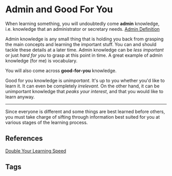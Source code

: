 # Admin and Good For You 

When learning something, you will undoubtedly come **admin** knowledge, i.e. knowledge that an administrator or secretary needs. [Admin Definition](https://www.dictionary.com/browse/admin)

Admin knowledge is any small thing that is holding you back from grasping the main concepts and learning the important stuff. You can and should tackle these details 
at a later time. Admin knowledge can be *less important* or just *hard for you* to grasp at this point in time. A great example of admin knowledge (for me) is vocabulary.  

You will also come across **good-for-you** knowledge.

Good for you knowledge is *unimportant*. It's up to you whether you'd like to learn it. It can even be completely *irrelevant*. On the other hand, it can be unimportant knowledge 
that *peaks your interest*, and that you would like to learn anyway.  

--- 
Since everyone is different and some things are best learned before others, you must take charge of sifting through information best suited for you at various stages of the learning process.  

## References
[Double Your Learning Speed](../202211200641)

## Tags

